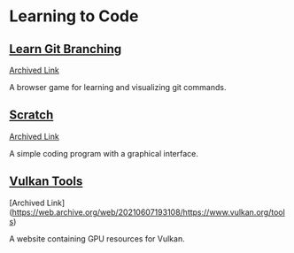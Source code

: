 # Learning to Code

## [Learn Git Branching](https://learngitbranching.js.org/)
[Archived Link](https://web.archive.org/web/20241009005453/https://learngitbranching.js.org/)


A browser game for learning and visualizing git commands.

## [Scratch](https://scratch.mit.edu/)
[Archived Link](https://web.archive.org/web/20240107012925/https://scratch.mit.edu/)

A simple coding program with a graphical interface.

## [Vulkan Tools](https://www.vulkan.org/tools)
[Archived Link] (https://web.archive.org/web/20210607193108/https://www.vulkan.org/tools)

A website containing GPU resources for Vulkan.